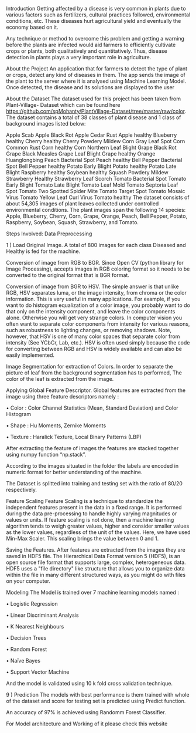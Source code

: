 Introduction
Getting affected by a disease is very common in plants due to various factors such as fertilizers, cultural practices followed, environmental conditions, etc. These diseases hurt agricultural yield and eventually the economy based on it. 

Any technique or method to overcome this problem and getting a warning before the plants are infected would aid farmers to efficiently cultivate crops or plants, both qualitatively and quantitatively. Thus, disease detection in plants plays a very important role in agriculture.

About the Project
An application that for farmers to detect the type of plant or crops, detect any kind of diseases in them. The app sends the image of the plant to the server where it is analysed using Machine Learning Model. Once detected, the disease and its solutions are displayed to the user

About the Dataset
The dataset used for this project has been taken from Plant-Village- Dataset which can be found here https://github.com/spMohanty/PlantVillage-Dataset/tree/master/raw/color.
The dataset contains a total of 38 classes of plant disease and 1 class of background images listed below:

Apple Scab
Apple Black Rot
Apple Cedar Rust
Apple healthy
Blueberry healthy
Cherry healthy
Cherry Powdery Mildew
Corn Gray Leaf Spot
Corn Common Rust
Corn healthy
Corn Northern Leaf Blight
Grape Black Rot
Grape Black Measles
Grape Leaf Blight
Grape healthy
Orange Huanglongbing
Peach Bacterial Spot
Peach healthy
Bell Pepper Bacterial Spot
Bell Pepper healthy
Potato Early Blight
Potato healthy
Potato Late Blight
Raspberry healthy
Soybean healthy
Squash Powdery Mildew
Strawberry Healthy
Strawberry Leaf Scorch
Tomato Bacterial Spot
Tomato Early Blight
Tomato Late Blight
Tomato Leaf Mold
Tomato Septoria Leaf Spot
Tomato Two Spotted Spider Mite
Tomato Target Spot
Tomato Mosaic Virus
Tomato Yellow Leaf Curl Virus
Tomato healthy
The dataset consists of about 54,305 images of plant leaves collected under controlled environmental conditions. The plant images span the following 14 species:
Apple, Blueberry, Cherry, Corn, Grape, Orange, Peach, Bell Pepper, Potato, Raspberry, Soybean, Squash, Strawberry, and Tomato.


Steps Involved:
Data Preprocessing

1 ) Load Original Image. A total of 800 images for each class Diseased and Healthy is fed for the machine.

Conversion of image from RGB to BGR. Since Open CV (python library for Image Processing), accepts images in RGB coloring format so it needs to be converted to the original format that is BGR format.

Conversion of image from BGR to HSV. The simple answer is that unlike RGB, HSV separates luma, or the image intensity, from chroma or the color information. This is very useful in many applications. For example, if you want to do histogram equalization of a color image, you probably want to do that only on the intensity component, and leave the color components alone. Otherwise you will get very strange colors. In computer vision you often want to separate color components from intensity for various reasons, such as robustness to lighting changes, or removing shadows. Note, however, that HSV is one of many color spaces that separate color from intensity (See YCbCr, Lab, etc.). HSV is often used simply because the code for converting between RGB and HSV is widely available and can also be easily implemented.

Image Segmentation for extraction of Colors. In order to separate the picture of leaf from the background segmentation has to performed, The color of the leaf is extracted from the image.

Applying Global Feature Descriptor. Global features are extracted from the image using three feature descriptors namely :

• Color : Color Channel Statistics (Mean, Standard Deviation) and Color Histogram

• Shape : Hu Moments, Zernike Moments

• Texture : Haralick Texture, Local Binary Patterns (LBP)

After extracting the feature of images the features are stacked together using numpy function “np.stack”.

According to the images situated in the folder the labels are encoded in numeric format for better understanding of the machine.

The Dataset is splitted into training and testing set with the ratio of 80/20 respectively.

Feature Scaling Feature Scaling is a technique to standardize the independent features present in the data in a fixed range. It is performed during the data pre-processing to handle highly varying magnitudes or values or units. If feature scaling is not done, then a machine learning algorithm tends to weigh greater values, higher and consider smaller values as the lower values, regardless of the unit of the values.
Here, we have used Min-Max Scaler. This scaling brings the value between 0 and 1.

Saving the Features. After features are extracted from the images they are saved in HDF5 file. The Hierarchical Data Format version 5 (HDF5), is an open source file format that supports large, complex, heterogeneous data. HDF5 uses a "file directory" like structure that allows you to organize data within the file in many different structured ways, as you might do with files on your computer.

Modeling The Model is trained over 7 machine learning models named :

• Logistic Regression

• Linear Discriminant Analysis

• K Nearest Neighbours

• Decision Trees

• Random Forest

• Naïve Bayes

• Support Vector Machine

And the model is validated using 10 k fold cross validation technique.

9 ) Prediction The models with best performance is them trained with whole of the dataset and score for testing set is predicted using Predict function.

An accuracy of 97% is achieved using Randomm Forest Classifier.

For Model architecture and Working of it please check this website 


